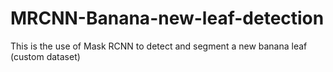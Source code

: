 # MRCNN-Banana-new-leaf-detection
This is the use of Mask RCNN to detect and segment a new banana leaf (custom dataset)
